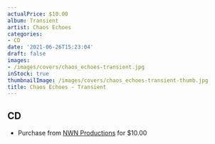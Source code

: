 ```yaml
---
actualPrice: $10.00
album: Transient
artist: Chaos Echoes
categories:
- CD
date: '2021-06-26T15:23:04'
draft: false
images:
- /images/covers/chaos_echoes-transient.jpg
inStock: true
thumbnailImage: /images/covers/chaos_echoes-transient-thumb.jpg
title: Chaos Echoes - Transient
---
```


## CD
* Purchase from [NWN Productions](http://shop.nwnprod.com/index.php?route=product/product&path=93&product_id=3042&sort=pd.name&order=ASC) for $10.00
